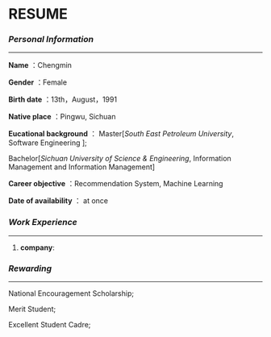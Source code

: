 # RESUME #
### *Personal Information*

----------

**Name** ：Chengmin
 
**Gender** ：Female

**Birth date** ：13th，August，1991 

**Native place** ：Pingwu, Sichuan

**Eucational background** ： Master[*South East Petroleum University*, Software Engineering ]; 

Bachelor[*Sichuan University of Science & Engineering*, Information Management and Information Management]  

**Career objective** ：Recommendation System, Machine Learning

**Date of availability** ： at once

### *Work Experience*

----------
1. **company**:




### *Rewarding*

----------
National Encouragement Scholarship; 

Merit Student;

Excellent Student Cadre;
